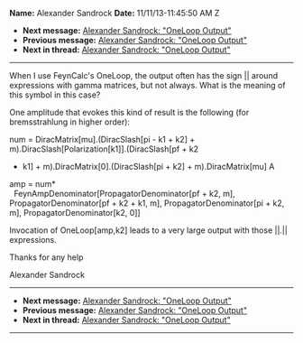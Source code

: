 **Name:** Alexander Sandrock
**Date:** 11/11/13-11:45:50 AM Z

  - **Next message:** [Alexander Sandrock: "OneLoop Output"](0747.html)
  - **Previous message:** [Alexander Sandrock: "OneLoop
    Output"](0745.html)
  - **Next in thread:** [Alexander Sandrock: "OneLoop
    Output"](0747.html)

-----

When I use FeynCalc's OneLoop, the output often has the sign || around
expressions with gamma matrices, but not always. What is the meaning of
this symbol in this case?  

One amplitude that evokes this kind of result is the following (for
bremsstrahlung in higher order):  

num = DiracMatrix[mu].(DiracSlash[pi - k1 + k2] +
m).DiracSlash[Polarization[k1]].(DiracSlash[pf + k2
- k1] + m).DiracMatrix[0].(DiracSlash[pi + k2] +
m).DiracMatrix[mu] A  

amp = num\*  
  FeynAmpDenominator[PropagatorDenominator[pf + k2, m],
PropagatorDenominator[pf + k2 + k1, m],
PropagatorDenominator[pi + k2, m], PropagatorDenominator[k2,
0]]  

Invocation of OneLoop[amp,k2] leads to a very large output with
those ||.|| expressions.  

Thanks for any help  

Alexander Sandrock  

-----

  - **Next message:** [Alexander Sandrock: "OneLoop Output"](0747.html)
  - **Previous message:** [Alexander Sandrock: "OneLoop
    Output"](0745.html)
  - **Next in thread:** [Alexander Sandrock: "OneLoop
    Output"](0747.html)

-----

